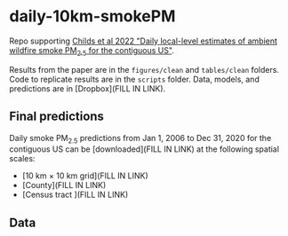 # daily-10km-smokePM
Repo supporting [Childs et al 2022 "Daily local-level estimates of ambient wildfire smoke PM<sub>2.5</sub> for the contiguous US"](10.1021/acs.est.2c02934).

Results from the paper are in the `figures/clean` and `tables/clean` folders. Code to replicate results are in the `scripts` folder. Data, models, and predictions are in [Dropbox](FILL IN LINK).

## Final predictions
Daily smoke PM<sub>2.5</sub> predictions from Jan 1, 2006 to Dec 31, 2020 for the contiguous US can be [downloaded](FILL IN LINK) at the following spatial scales:
* [10 km $\times$ 10 km grid](FILL IN LINK)
* [County](FILL IN LINK)
* [Census tract ](FILL IN LINK)

## Data
